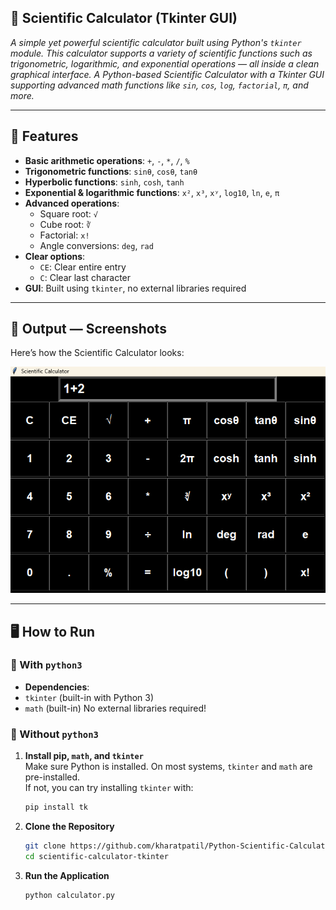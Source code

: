 ## 🧮 Scientific Calculator (Tkinter GUI)

*A simple yet powerful scientific calculator built using Python's `tkinter` module. This calculator supports a variety of scientific functions such as trigonometric, logarithmic, and exponential operations — all inside a clean graphical interface.*
*A Python-based Scientific Calculator with a Tkinter GUI supporting advanced math functions like `sin`, `cos`, `log`, `factorial`, `π`, and more.*

---

## 🚀 Features

- **Basic arithmetic operations**: `+`, `-`, `*`, `/`, `%`
- **Trigonometric functions**: `sinθ`, `cosθ`, `tanθ`
- **Hyperbolic functions**: `sinh`, `cosh`, `tanh`
- **Exponential & logarithmic functions**: `x²`, `x³`, `xʸ`, `log10`, `ln`, `e`, `π`
- **Advanced operations**:
  - Square root: `√`
  - Cube root: `∛`
  - Factorial: `x!`
  - Angle conversions: `deg`, `rad`
- **Clear options**:
  - `CE`: Clear entire entry
  - `C`: Clear last character
- **GUI**: Built using `tkinter`, no external libraries required

---
## 📸 Output — Screenshots
Here’s how the Scientific Calculator looks:

![Calculator Screenshot](scientific_calculator.png)

---

## 🖥️ How to Run

### 🔹 With `python3`
- **Dependencies**:
- `tkinter` (built-in with Python 3)
- `math` (built-in)
No external libraries required!

### 🔹 Without `python3`
1. **Install pip, `math`, and `tkinter`**  
   Make sure Python is installed. On most systems, `tkinter` and `math` are pre-installed.  
   If not, you can try installing `tkinter` with:
   ```bash
   pip install tk
2. **Clone the Repository**
   ```bash
   git clone https://github.com/kharatpatil/Python-Scientific-Calculator-with-Gui.git
   cd scientific-calculator-tkinter
3. **Run the Application**
   ```bash
   python calculator.py
